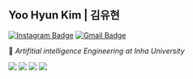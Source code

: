 ## Yoo Hyun Kim | 김유현
[![Instagram Badge](https://img.shields.io/badge/Instagram-9c38d1?style=flat&logo=Instagram&logoColor=white)](https://www.instagram.com/u_hyuuun/) 
[![Gmail Badge](https://img.shields.io/badge/Gmail-D14836?style=flat&logo=Gmail&logoColor=white)](mailto:uuuhyun.kim@gmail.com) 

:school: _Artifitial intelligence Engineering at Inha University_
 
<img src="https://img.shields.io/badge/Python-3776AB?style=for-the-badge&logo=Python&logoColor=black"> <img src="https://img.shields.io/badge/pandas-150458.svg?style=for-the-badge&logo=pandas&logoColor=white" /> <img src="https://img.shields.io/badge/numpy-4d77cf.svg?style=for-the-badge&logo=numpy&logoColor=white" /> <img src="https://img.shields.io/badge/PyTorch-EE4C2C?style=for-the-badge&logo=pytorch&logoColor=white" /> 
